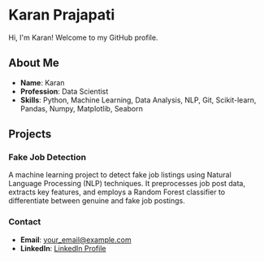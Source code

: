 # Karan Prajapati

Hi, I'm Karan! Welcome to my GitHub profile.

## About Me

- **Name**: Karan
- **Profession**: Data Scientist
- **Skills**: Python, Machine Learning, Data Analysis, NLP, Git, Scikit-learn, Pandas, Numpy, Matplotlib, Seaborn

## Projects

### Fake Job Detection
A machine learning project to detect fake job listings using Natural Language Processing (NLP) techniques. It preprocesses job post data, extracts key features, and employs a Random Forest classifier to differentiate between genuine and fake job postings.

### Contact
- **Email**: [your_email@example.com](mailto:your_email@example.com)
- **LinkedIn**: [LinkedIn Profile](https://www.linkedin.com/in/your-linkedin/)
